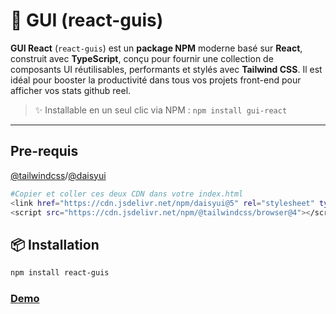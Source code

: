 # 🔌 GUI (react-guis)

**GUI React** (`react-guis`) est un **package NPM** moderne basé sur **React**, construit avec **TypeScript**, conçu pour fournir une collection de composants UI réutilisables, performants et stylés avec **Tailwind CSS**. Il est idéal pour booster la productivité dans tous vos projets front-end pour afficher vos stats github reel.

> ✨ Installable en un seul clic via NPM : `npm install gui-react`

---
## Pre-requis
[@tailwindcss](https://tailwindcss.com/)/[@daisyui](https://daisyui.com/)
```bash
#Copier et coller ces deux CDN dans votre index.html
<link href="https://cdn.jsdelivr.net/npm/daisyui@5" rel="stylesheet" type="text/css" />
<script src="https://cdn.jsdelivr.net/npm/@tailwindcss/browser@4"></script>

```
## 📦 Installation

```bash
npm install react-guis
```
### [Demo](https://gui-smoky.vercel.app/)
